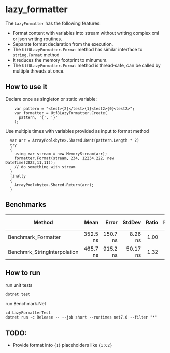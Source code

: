 # lazy_formatter

The `LazyFormatter` has the following features:

* Format content with variables into stream without writing complex xml or json writing routines.
* Separate format declaration from the execution.
* The `Utf8LazyFormatter.Format` method has similar interface to `string.Format` method
* It reduces the memory footprint to minumum.
* The `Utf8LazyFormatter.Format` method is thread-safe, can be called by multiple threads at once.

## How to use it

Declare once as singleton or static variable:

```
    var pattern = "<test>{2}</test>{1}<test2>{0}<test2>";
    var formatter = Utf8LazyFormatter.Create(
      pattern, '{', '}'
    );
```

Use multiple times with variables provided as input to format method

```
  var arr = ArrayPool<byte>.Shared.Rent(pattern.Length * 2)
  try
  {
    using var stream = new MemoryStream(arr);
    formatter.Format(stream, 234, 12234.222, new DateTime(2022,11,11));
    // do something with stream
  }
  finally
  {
    ArrayPool<byte>.Shared.Return(arr);
  }
```

## Benchmarks

| Method                       |     Mean |    Error |   StdDev | Ratio | RatioSD |   Gen0 |   Gen1 | Allocated | Alloc Ratio |
|------------------------------|---------:|---------:|---------:|------:|--------:|-------:|-------:|----------:|------------:|
| Benchmark_Formatter          | 352.5 ns | 150.7 ns |  8.26 ns |  1.00 |    0.00 | 0.0787 |      - |     496 B |        1.00 |
| Benchmrk_StringInterpolation | 465.7 ns | 915.2 ns | 50.17 ns |  1.32 |    0.12 | 0.6332 | 0.0086 |    3976 B |        8.02 |


## How to run

run unit tests

```
dotnet test
```

run Benchmark.Net

```
cd LazyFormatterTest
dotnet run -c Release -- --job short --runtimes net7.0 --filter "*"
```

## TODO:

* Provide format into `{1}` placeholders like `{1:C2}`
